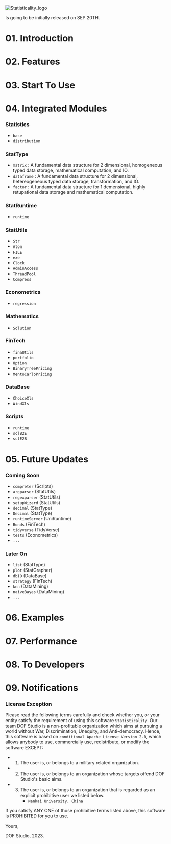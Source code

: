 ![Statisticality_logo](https://github.com/dof-studio/Statisticality/assets/144514436/2f3eb7d6-6ee7-40a6-a6b8-706c2738028d)



Is going to be initially released on SEP 20TH.

# 01. Introduction


# 02. Features


# 03. Start To Use


# 04. Integrated Modules
### Statistics
- `base`
- `distribution`
### StatType
- `matrix` : A fundamental data structure for 2 dimensional, homogeneous typed data storage, mathematical computation, and IO.
- `dataframe` : A fundamental data structure for 2 dimensional, hetereogeneous typed data storage, transformation, and IO.
- `factor` : A fundamental data structure for 1 demensional, highly retupational data storage and mathematical computation.
### StatRuntime
- `runtime`
### StatUtils
- `Str`
- `Atom`
- `FILE`
- `exe`
- `Clock`
- `AdminAccess`
- `ThreadPool`
- `Compress`
### Econometrics
- `regression`
### Mathematics
- `Solution`
### FinTech
- `finaUtils`
- `portfolio`
- `Option`
- `BinaryTreePricing`
- `MentoCarloPricing`
### DataBase
- `ChoiceXls`
- `WindXls`
### Scripts
- `runtime`
- `sclB2E`
- `sclE2B`


# 05. Future Updates
### Coming Soon
- `compreter` (Scripts)
- `argparser` (StatUtils)
- `regexparser` (StatUtils)
- `setupWizard` (StatUtils)
- `decimal` (StatType)
- `Decimal` (StatType)
- `runtimeServer` (UniRuntime)
- `Bonds` (FinTech)
- `tidyverse` (TidyVerse)
- `tests` (Econometrics)
- `...`
### Later On
- `list` (StatType)
- `plot` (StatGrapher)
- `dbIO` (DataBase)
- `strategy` (FinTech)
- `knn` (DataMining)
- `naiveBayes` (DataMining)
- `...`


# 06. Examples


# 07. Performance


# 08. To Developers


# 09. Notifications
### License Exception
Please read the following terms carefully and check whether you, or your entity satisfy the requirement of using this software `Statisticality`.
Our team DOF Studio is a non-profitable organization which aims at pursuing a world without War, Discrimination, Unequity, and Anti-democracy.
Hence, this software is based on `conditional Apache License Version 2.0`, which allows anybody to use, commercially use, redistribute, or modify the software EXCEPT:
- 1. The user is, or belongs to a military related organization.
- 2. The user is, or belongs to an organization whose targets offend DOF Studio's basic aims.
- 3. The user is, or belongs to an organization that is regarded as an explicit prohibitive user we listed below.
     - `Nankai University, China`

If you satisfy ANY ONE of those prohibitive terms listed above, this software is PROHIBITED for you to use.



Yours,

DOF Studio, 2023.
